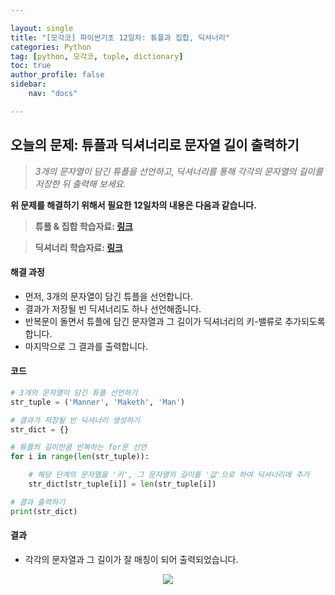 ```yaml
---

layout: single
title: "[모각코] 파이썬기초 12일차: 튜플과 집합, 딕셔너리"
categories: Python
tag: [python, 모각코, tuple, dictionary]
toc: true
author_profile: false
sidebar:
    nav: "docs"

---
```


   

  

  

## 오늘의 문제: **튜플과 딕셔너리로 문자열 길이 출력하기**

  

> *3개의 문자열이 담긴 튜플을 선언하고, 딕셔너리를 통해 각각의 문자열의 길이를 저장한 뒤 출력해 보세요.*

  

  

**위 문제를 해결하기 위해서 필요한 12일차의 내용은 다음과 같습니다.**

  

> **튜플 & 집합 학습자료: [링크](https://codemate.kr/project/%ED%8C%8C%EC%9D%B4%EC%8D%AC-%EB%A9%94%EC%9D%B4%ED%8A%B8-%EA%B8%B0%EC%B4%88%ED%8E%B8/12-1.-%ED%8A%9C%ED%94%8C-%EC%A7%91%ED%95%A9)**

> **딕셔너리 학습자료: [링크](https://codemate.kr/project/%ED%8C%8C%EC%9D%B4%EC%8D%AC-%EB%A9%94%EC%9D%B4%ED%8A%B8-%EA%B8%B0%EC%B4%88%ED%8E%B8/12-2.-%EB%94%95%EC%85%94%EB%84%88%EB%A6%AC)**

  

  

  

#### **해결 과정**

  

- 먼저, 3개의 문자열이 담긴 튜플을 선언합니다.
- 결과가 저장될 빈 딕셔너리도 하나 선언해줍니다.
- 반복문이 돌면서 튜플에 담긴 문자열과 그 길이가 딕셔너리의 키-밸류로 추가되도록 합니다.
- 마지막으로 그 결과를 출력합니다.

  

  

  

#### **코드**

  

```python
# 3개의 문자열이 담긴 튜플 선언하기
str_tuple = ('Manner', 'Maketh', 'Man')

# 결과가 저장될 빈 딕셔너리 생성하기
str_dict = {}

# 튜플의 길이만큼 반복하는 for문 선언 
for i in range(len(str_tuple)):

    # 해당 단계의 문자열을 '키', 그 문자열의 길이를 '값'으로 하여 딕셔너리에 추가
    str_dict[str_tuple[i]] = len(str_tuple[i])

# 결과 출력하기
print(str_dict)
```

  

  

  

#### **결과**

  

- 각각의 문자열과 그 길이가 잘 매칭이 되어 출력되었습니다.






<center><img src="https://s3.ap-northeast-2.amazonaws.com/images.codemate.kr/images/seg3981/post/1645532571958/12%EC%9D%BC%EC%B0%A8.JPG"></center>

